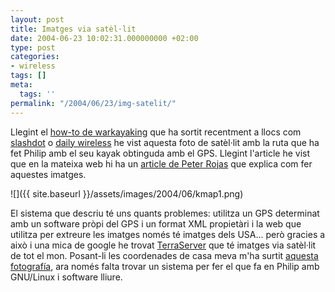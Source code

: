 ```yaml
---
layout: post
title: Imatges via satèl·lit
date: 2004-06-23 10:02:31.000000000 +02:00
type: post
categories:
- wireless
tags: []
meta:
  tags: ''
permalink: "/2004/06/23/img-satelit/"
---
```

Llegint el [how-to de warkayaking](http://features.engadget.com/entry/5068632431817387/) que ha sortit recentment a llocs com [slashdot](http://slashdot.org/article.pl?sid=04/06/22/1718251) o [daily wireless](http://www.dailywireless.org/modules.php?name=News&file=article&sid=2724) he vist aquesta foto de satèl·lit amb la ruta que ha fet Philip amb el seu kayak obtinguda amb el GPS. Llegint l'article he vist que en la mateixa web hi ha un [article de Peter Rojas](http://www.engadget.com/entry/0141583269424672) que explica com fer aquestes imatges.

![]({{ site.baseurl }}/assets/images/2004/06/kmap1.png)

El sistema que descriu té uns quants problemes: utilitza un GPS determinat amb un software pròpi del GPS i un format XML propietàri i la web que utilitza per extreure les imatges només té imatges dels USA... però gracies a això i una mica de google he trovat [TerraServer](http://terraserver.com) que té imatges via satèl·lit de tot el mon. Posant-li les coordenades de casa meva m'ha surtit [aquesta fotografía](http://terraserver.com/imagery/image_gx.asp?cpx=2.1513&cpy=41.3831&res=8&provider_id=320), ara només falta trovar un sistema per fer el que fa en Philip amb GNU/Linux i software lliure.

